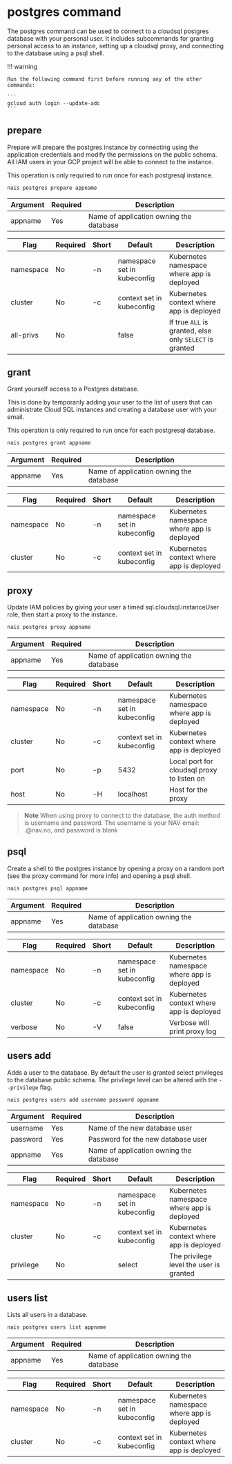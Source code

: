 # postgres command
The postgres command can be used to connect to a cloudsql postgres database with your personal user. It includes subcommands for granting personal access to an instance, 
setting up a cloudsql proxy, and connecting to the database using a psql shell.

!!! warning
    
    Run the following command first before running any of the other commands:
    
    ```
    gcloud auth login --update-adc
    ```

## prepare
Prepare will prepare the postgres instance by connecting using the
application credentials and modify the permissions on the public schema.
All IAM users in your GCP project will be able to connect to the instance.

This operation is only required to run once for each postgresql instance.

```bash
nais postgres prepare appname
```

| Argument    | Required  | Description                                                 |
|-------------|-----------|-------------------------------------------------------------|
| appname     | Yes       | Name of application owning the database                     |

| Flag      | Required | Short |Default                       |Description                                              |
|-----------|----------|-------|------------------------------|---------------------------------------------------------|
| namespace | No       | -n    | namespace set in kubeconfig  | Kubernetes namespace where app is deployed              |
| cluster   | No       | -c    | context set in kubeconfig    | Kubernetes context where app is deployed                |
| all-privs | No       |       | false                        | If true `ALL` is granted, else only `SELECT` is granted |

## grant
Grant yourself access to a Postgres database.

This is done by temporarily adding your user to the list of users that can administrate Cloud SQL instances and creating a database user with your email.

This operation is only required to run once for each postgresql database.

```bash
nais postgres grant appname
```

| Argument    | Required  | Description                                                 |
|-------------|-----------|-------------------------------------------------------------|
| appname     | Yes       | Name of application owning the database                     |

| Flag      | Required | Short |Default                       |Description                                  |
|-----------|----------|-------|------------------------------|---------------------------------------------|
| namespace | No       | -n    | namespace set in kubeconfig  | Kubernetes namespace where app is deployed  |
| cluster   | No       | -c    | context set in kubeconfig    | Kubernetes context where app is deployed    |

## proxy
Update IAM policies by giving your user a timed sql.cloudsql.instanceUser role, then start a proxy to the instance.

```bash
nais postgres proxy appname
```

| Argument    | Required  | Description                                                 |
|-------------|-----------|-------------------------------------------------------------|
| appname     | Yes       | Name of application owning the database                     |

| Flag      | Required | Short |Default                       |Description                                  |
|-----------|----------|-------|------------------------------|---------------------------------------------|
| namespace | No       | -n    | namespace set in kubeconfig  | Kubernetes namespace where app is deployed  |
| cluster   | No       | -c    | context set in kubeconfig    | Kubernetes context where app is deployed    |
| port      | No       | -p    | 5432                         | Local port for cloudsql proxy to listen on  |
| host      | No       | -H    | localhost                    | Host for the proxy                          |

> **Note**
> When using proxy to connect to the database, the auth method is username and password. 
> The username is your NAV email: <FIRSTNAME>.<LASTNAME>@nav.no, and password is blank

## psql
Create a shell to the postgres instance by opening a proxy on a random port (see the proxy command for more info) and opening a psql shell.

```bash
nais postgres psql appname
```

| Argument    | Required  | Description                                                 |
|-------------|-----------|-------------------------------------------------------------|
| appname     | Yes       | Name of application owning the database                     |

| Flag      | Required | Short |Default                       |Description                                  |
|-----------|----------|-------|------------------------------|---------------------------------------------|
| namespace | No       | -n    | namespace set in kubeconfig  | Kubernetes namespace where app is deployed  |
| cluster   | No       | -c    | context set in kubeconfig    | Kubernetes context where app is deployed    |
| verbose   | No       | -V    | false                        | Verbose will print proxy log                |

## users add
Adds a user to the database. By default the user is granted select privileges to the database public schema. The privilege level can be altered with the `--privilege` flag.

```bash
nais postgres users add username password appname
```

| Argument    | Required  | Description                                                 |
|-------------|-----------|-------------------------------------------------------------|
| username    | Yes       | Name of the new database user                               |
| password    | Yes       | Password for the new database user                          |
| appname     | Yes       | Name of application owning the database                     |

| Flag      | Required | Short |Default                       |Description                                  |
|-----------|----------|-------|------------------------------|---------------------------------------------|
| namespace | No       | -n    | namespace set in kubeconfig  | Kubernetes namespace where app is deployed  |
| cluster   | No       | -c    | context set in kubeconfig    | Kubernetes context where app is deployed    |
| privilege | No       |       | select                       | The privilege level the user is granted     |

## users list
Lists all users in a database.

```bash
nais postgres users list appname
```

| Argument    | Required  | Description                                                 |
|-------------|-----------|-------------------------------------------------------------|
| appname     | Yes       | Name of application owning the database                     |

| Flag      | Required | Short |Default                       |Description                                  |
|-----------|----------|-------|------------------------------|---------------------------------------------|
| namespace | No       | -n    | namespace set in kubeconfig  | Kubernetes namespace where app is deployed  |
| cluster   | No       | -c    | context set in kubeconfig    | Kubernetes context where app is deployed    |

